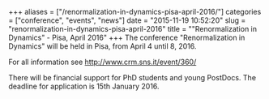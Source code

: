 +++
aliases = ["/renormalization-in-dynamics-pisa-april-2016/"]
categories = ["conference", "events", "news"]
date = "2015-11-19 10:52:20"
slug = "renormalization-in-dynamics-pisa-april-2016"
title = "\"Renormalization in Dynamics\" - Pisa, April 2016"
+++
The conference "Renormalization in Dynamics" will be held in Pisa, from
April 4 until 8, 2016.

For all information see <http://www.crm.sns.it/event/360/>

There will be financial support for PhD students and young PostDocs. The
deadline for application is 15th January 2016.

